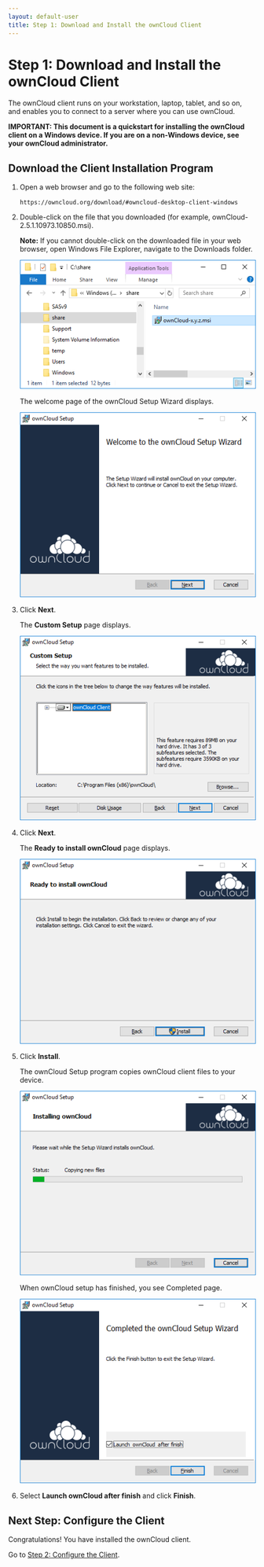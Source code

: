 ```yaml
---
layout: default-user
title: Step 1: Download and Install the ownCloud Client
---
```


# Step 1: Download and Install the ownCloud Client
The ownCloud client runs on your workstation, laptop, tablet, and so on, and enables 
you to connect to a server where you can use ownCloud.

**IMPORTANT: This document is a quickstart for installing the ownCloud client on a Windows device. If you are on a non-Windows device, see your ownCloud administrator.**


## Download the Client Installation Program
1. Open a web browser and go to the following web site:

   ````
   https://owncloud.org/download/#owncloud-desktop-client-windows
   ````
2. Double-click on the file that you downloaded (for example, ownCloud-2.5.1.10973.10850.msi).

   **Note:** If you cannot double-click on the downloaded file in your web browser, 
   open Windows File Explorer, navigate to the Downloads folder.

   ![File Explorer](./assets/images/install_program.png)

   The welcome page of the ownCloud Setup Wizard displays.

   ![Welcome page](./assets/images/install_1.png)

3. Click **Next**.

   The **Custom Setup** page displays.

   ![Welcome page](./assets/images/install_2.png)
  
4. Click **Next**.

   The **Ready to install ownCloud** page displays.

   ![Ready to install page](./assets/images/install_3.png)

5. Click **Install**.

   The ownCloud Setup program copies ownCloud client files to your device.

   ![Installing ownCloud page](./assets/images/install_4.png)

   When ownCloud setup has finished, you see Completed page.

   ![Installing ownCloud page](./assets/images/install_5.png)

6. Select **Launch ownCloud after finish** and click **Finish**.

## Next Step: Configure the Client
Congratulations! You have installed the ownCloud client.

Go to [Step 2: Configure the Client](./qs_users_install.html).

